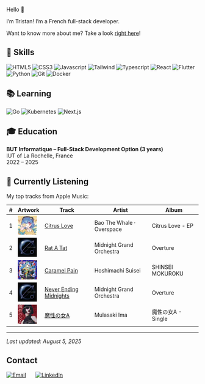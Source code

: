Hello 👋

I’m Tristan! I’m a French full-stack developer.

Want to know more about me? Take a look [right here](https://tritounet.fr)!

## 💼 Skills

![HTML5](https://img.shields.io/badge/HTML5-E34F26?style=for-the-badge&logo=html5&logoColor=white)
![CSS3](https://img.shields.io/badge/CSS3-1572B6?style=for-the-badge&logo=css3&logoColor=white)
![Javascript](https://img.shields.io/badge/JavaScript-323330?style=for-the-badge&logo=javascript&logoColor=F7DF1E)
![Tailwind](https://img.shields.io/badge/Tailwind_CSS-06B6D4?style=for-the-badge&logo=tailwind-css&logoColor=white)
![Typescript](https://img.shields.io/badge/TypeScript-007ACC?style=for-the-badge&logo=typescript&logoColor=white)
![React](https://img.shields.io/badge/React-20232A?style=for-the-badge&logo=react&logoColor=61DAFB)
![Flutter](https://img.shields.io/badge/Flutter-02569B?style=for-the-badge&logo=flutter&logoColor=white)
![Python](https://img.shields.io/badge/Python-3776AB?style=for-the-badge&logo=python&logoColor=white)
![Git](https://img.shields.io/badge/Git-F05032?style=for-the-badge&logo=git&logoColor=white)
![Docker](https://img.shields.io/badge/Docker-2496ED?style=for-the-badge&logo=docker&logoColor=white)

## 📚 Learning

![Go](https://img.shields.io/badge/Go-00ADD8?style=for-the-badge&logo=go&logoColor=white)
![Kubernetes](https://img.shields.io/badge/Kubernetes-326CE5?style=for-the-badge&logo=kubernetes&logoColor=white)
![Next.js](https://img.shields.io/badge/Next.js-000000?style=for-the-badge&logo=next.js&logoColor=white)

## 🎓 Education

**BUT Informatique – Full-Stack Development Option (3 years)**  
IUT of La Rochelle, France  
2022 – 2025

## 🎵 Currently Listening

My top tracks from Apple Music:

| # | Artwork | Track | Artist | Album |
|---|---------|-------|--------|-------|
| 1 | <img src="./artwork_images/artwork_1_Citrus_Love.jpg" width="50" height="50" alt="Citrus Love artwork"> | [Citrus Love](https://music.apple.com/fr/song/citrus-love/1643717858) | Bao The Whale · Overspace | Citrus Love - EP |
| 2 | <img src="./artwork_images/artwork_2_Rat_A_Tat.jpg" width="50" height="50" alt="Rat A Tat artwork"> | [Rat A Tat](https://music.apple.com/fr/song/rat-a-tat/1627445790) | Midnight Grand Orchestra | Overture |
| 3 | <img src="./artwork_images/artwork_3_Caramel_Pain.jpg" width="50" height="50" alt="Caramel Pain artwork"> | [Caramel Pain](https://music.apple.com/fr/song/caramel-pain/1789078179) | Hoshimachi Suisei | SHINSEI MOKUROKU |
| 4 | <img src="./artwork_images/artwork_4_Never_Ending_Midnights.jpg" width="50" height="50" alt="Never Ending Midnights artwork"> | [Never Ending Midnights](https://music.apple.com/fr/song/never-ending-midnights/1627445787) | Midnight Grand Orchestra | Overture |
| 5 | <img src="./artwork_images/artwork_5_____A.jpg" width="50" height="50" alt="魔性の女A artwork"> | [魔性の女A](https://music.apple.com/fr/song/%E9%AD%94%E6%80%A7%E3%81%AE%E5%A5%B3a/1740692507) | Mulasaki Ima | 魔性の女A - Single |

---

*Last updated: August 5, 2025*

## Contact

<div style="display: flex; gap: 25px;">
  <a href="mailto:tristan.lavocat.pro@gmail.com" target="_blank">
    <img src="https://img.shields.io/badge/Email-D14836?style=for-the-badge&logo=gmail&logoColor=white" alt="Email">
  </a>
   <a target="_blank" href="https://www.linkedin.com/in/tristan-lavocat/">
    <img src="https://img.shields.io/badge/LinkedIn-0077B5?style=for-the-badge&logo=linkedin&logoColor=white" alt="LinkedIn">
  </a>
</div>